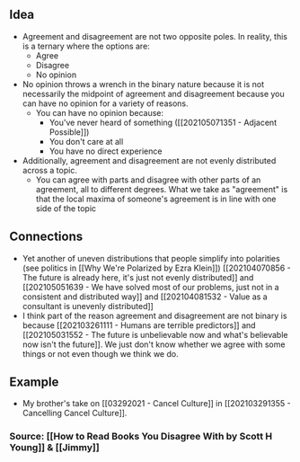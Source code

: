 ## Idea
- Agreement and disagreement are not two opposite poles. In reality, this is a ternary where the options are: 
	- Agree
	- Disagree
	- No opinion
- No opinion throws a wrench in the binary nature because it is not necessarily the midpoint of agreement and disagreement because you can have no opinion for a variety of reasons. 
	- You can have no opinion because:
		- You've never heard of something ([[202105071351 - Adjacent Possible]])
		- You don't care at all
		- You have no direct experience
- Additionally, agreement and disagreement are not evenly distributed across a topic. 
	- You can agree with parts and disagree with other parts of an agreement, all to different degrees. What we take as "agreement" is that the local maxima of someone's agreement is in line with one side of the topic
## Connections
- Yet another of uneven distributions that people simplify into polarities (see politics in [[Why We're Polarized by Ezra Klein]]) [[202104070856 - The future is already here, it's just not evenly distributed]] and [[202105051639 - We have solved most of our problems, just not in a consistent and distributed way]] and [[202104081532 - Value as a consultant is unevenly distributed]]
- I think part of the reason agreement and disagreement are not binary is because [[202103261111 - Humans are terrible predictors]] and [[202105031552 - The future is unbelievable now and what's believable now isn't the future]]. We just don't know whether we agree with some things or not even though we think we do. 

## Example
- My brother's take on [[03292021 - Cancel Culture]] in [[202103291355 - Cancelling Cancel Culture]].

### Source: [[How to Read Books You Disagree With by Scott H Young]] & [[Jimmy]]
